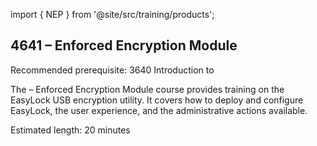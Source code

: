 import { NEP } from '@site/src/training/products';

## 4641 <NEP /> – Enforced Encryption Module

Recommended prerequisite: 3640 Introduction to <NEP />

The <NEP /> – Enforced Encryption Module course provides training on the EasyLock USB encryption utility. It covers how to deploy and configure EasyLock, the user experience, and the administrative actions available.

Estimated length: 20 minutes
